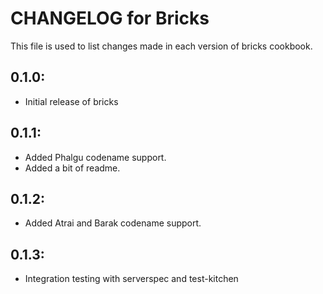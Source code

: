 # CHANGELOG for Bricks

This file is used to list changes made in each version of bricks cookbook.

## 0.1.0:

* Initial release of bricks

## 0.1.1:

* Added Phalgu codename support.
* Added a bit of readme.

## 0.1.2:

* Added Atrai and Barak codename support.

## 0.1.3:

* Integration testing with serverspec and test-kitchen
